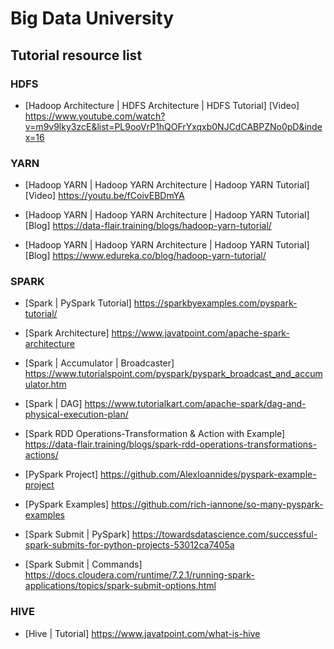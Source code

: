 # Big Data University

## Tutorial resource list

### HDFS
- [Hadoop Architecture | HDFS Architecture | HDFS Tutorial] [Video]
  https://www.youtube.com/watch?v=m9v9lky3zcE&list=PL9ooVrP1hQOFrYxqxb0NJCdCABPZNo0pD&index=16

### YARN
 - [Hadoop YARN | Hadoop YARN Architecture | Hadoop YARN Tutorial] [Video]
  https://youtu.be/fCoivEBDmYA
  
 - [Hadoop YARN | Hadoop YARN Architecture | Hadoop YARN Tutorial] [Blog]
  https://data-flair.training/blogs/hadoop-yarn-tutorial/
  
 - [Hadoop YARN | Hadoop YARN Architecture | Hadoop YARN Tutorial] [Blog]
  https://www.edureka.co/blog/hadoop-yarn-tutorial/
  
### SPARK

- [Spark | PySpark Tutorial]
https://sparkbyexamples.com/pyspark-tutorial/

- [Spark Architecture] 
https://www.javatpoint.com/apache-spark-architecture

- [Spark | Accumulator | Broadcaster]
https://www.tutorialspoint.com/pyspark/pyspark_broadcast_and_accumulator.htm

- [Spark | DAG]
https://www.tutorialkart.com/apache-spark/dag-and-physical-execution-plan/

- [Spark RDD Operations-Transformation & Action with Example]
https://data-flair.training/blogs/spark-rdd-operations-transformations-actions/

- [PySpark Project] 
https://github.com/AlexIoannides/pyspark-example-project

- [PySpark Examples]
https://github.com/rich-iannone/so-many-pyspark-examples

- [Spark Submit | PySpark]
https://towardsdatascience.com/successful-spark-submits-for-python-projects-53012ca7405a

- [Spark Submit | Commands]
https://docs.cloudera.com/runtime/7.2.1/running-spark-applications/topics/spark-submit-options.html

### HIVE

- [Hive | Tutorial]
https://www.javatpoint.com/what-is-hive
  
